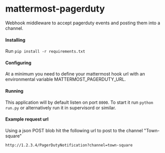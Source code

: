 # mattermost-pagerduty
Webhook middleware to accept pagerduty events and posting them into a channel.


#### Installing
Run `pip install -r requirements.txt`

#### Configuring
At a minimum you need to define your mattermost hook url with an environmental variable MATTERMOST_PAGERDUTY_URL.

#### Running
This application will by default listen on port `8000`. To start it run `python run.py` or alternatively run it in supervisord or similar.

#### Example request url
Using a json POST blob hit the following url to post to the channel "Town-square"

```
http://1.2.3.4/PagerDutyNotification?channel=town-square 
```
